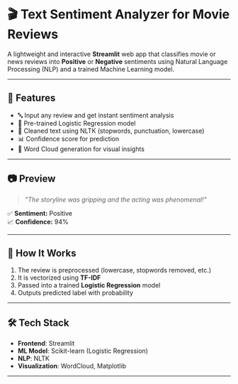 # 🎬 Text Sentiment Analyzer for Movie Reviews

A lightweight and interactive **Streamlit** web app that classifies movie or news reviews into **Positive** or **Negative** sentiments using Natural Language Processing (NLP) and a trained Machine Learning model.

---

## 🚀 Features

- 🔤 Input any review and get instant sentiment analysis
- 🤖 Pre-trained Logistic Regression model
- 🧼 Cleaned text using NLTK (stopwords, punctuation, lowercase)
- 📊 Confidence score for prediction
- 🎈 Word Cloud generation for visual insights

---

## 📷 Preview

> *"The storyline was gripping and the acting was phenomenal!"*

✅ **Sentiment:** Positive  
📈 **Confidence:** 94%

---

## 🧠 How It Works

1. The review is preprocessed (lowercase, stopwords removed, etc.)
2. It is vectorized using **TF-IDF**
3. Passed into a trained **Logistic Regression** model
4. Outputs predicted label with probability

---

## 🛠 Tech Stack

- **Frontend**: Streamlit
- **ML Model**: Scikit-learn (Logistic Regression)
- **NLP**: NLTK
- **Visualization**: WordCloud, Matplotlib

---

